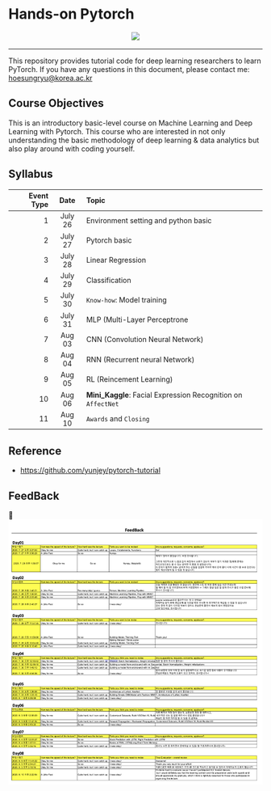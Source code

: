 # Hands-on Pytorch 


<p align="center"><img width="40%" src="img/pythorch_logo.jpeg" /></p>

---

This repository provides tutorial code for deep learning researchers to learn PyTorch. 
If you have any questions in this document, please contact me: hoesungryu@korea.ac.kr


## Course Objectives 

This is an introductory basic-level course on Machine Learning and Deep Learning with Pytorch.
This course who are interested in not only understanding the basic methodology of deep learning & data analytics but also play around with coding yourself. 			
				

## Syllabus 

|Event Type|Date|Topic|
|--:|:---:|:---|
|1 |July 26| Environment setting and python basic|
|2 |July 27| Pytorch basic |
|3 |July 28| Linear Regression|
|4 |July 29| Classification|
|5 |July 30| `Know-how`: Model training |
|6 |July 31| MLP (Multi-Layer Perceptrone|
|7 |Aug 03| CNN (Convolution Neural Network) |
|8 |Aug 04| RNN (Recurrent neural Network) |
|9 |Aug 05| RL (Reincement Learning)| 
|10|Aug 06| **Mini_Kaggle**: Facial Expression Recognition on `AffectNet` | 
|11|Aug 10|`Awards` and `Closing`| 

## Reference 
- https://github.com/yunjey/pytorch-tutorial


## FeedBack 
:loudspeaker:
<img src="./img/feedback.png">

